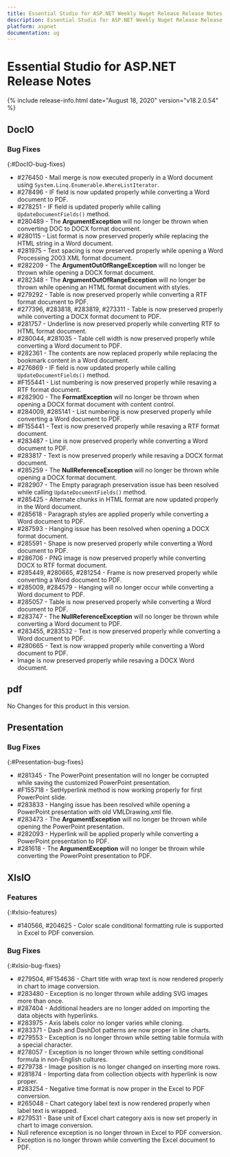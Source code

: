```yaml
---
title: Essential Studio for ASP.NET Weekly Nuget Release Release Notes  
description: Essential Studio for ASP.NET Weekly Nuget Release Release Notes  
platform: aspnet
documentation: ug
---
```


# Essential Studio for ASP.NET  Release Notes  

{% include release-info.html date="August 18, 2020"  version="v18.2.0.54" %} 






## DocIO


### Bug Fixes
{:#DocIO-bug-fixes}

* \#276450 - Mail merge is now executed properly in a Word document using `System.Linq.Enumerable.WhereListIterator`.
* \#278496 - IF field is now updated properly while converting a Word document to PDF.
* \#278251 - IF field is updated properly while calling `UpdateDocumentFields()` method.
* \#280489 - The **ArgumentException** will no longer be thrown when converting DOC to DOCX format document.
* \#280115 - List format is now preserved properly while replacing the HTML string in a Word document.
* \#281975 - Text spacing is now preserved properly while opening a Word Processing 2003 XML format document.
* \#282209 - The **ArgumentOutOfRangeException** will no longer be thrown while opening a DOCX format document.
* \#282348 - The **ArgumentOutOfRangeException** will no longer be thrown while opening an HTML format document with styles.
* \#279292 - Table is now preserved properly while converting a RTF format document to PDF.
* \#277396, \#283818, \#283819, \#273311 - Table is now preserved properly while converting a DOCX format document to PDF.
* \#281757 - Underline is now preserved properly while converting RTF to HTML format document.
* \#280044, \#281035 - Table cell width is now preserved properly while converting a Word document to PDF.
* \#282361 - The contents are now replaced properly while replacing the bookmark content in a Word document.
* \#276869 - IF field is now updated properly while calling `UpdateDocumentFields()` method.
* \#F155441 - List numbering is now preserved properly while resaving a RTF format document.
* \#282900 - The **FormatException** will no longer be thrown when opening a DOCX format document with content control.
* \#284009, \#285141 - List numbering is now preserved properly while converting a Word document to PDF.
* \#F155441 - Text is now preserved properly while resaving a RTF format document.
* \#283487 - Line is now preserved properly while converting a Word document to PDF.
* \#283817 - Text is now preserved properly while resaving a DOCX format document.
* \#285259 - The **NullReferenceException** will no longer be thrown while opening a DOCX format document.
* \#282907 - The Empty paragraph preservation issue has been resolved while calling `UpdateDocumentFields()` method.
* \#285425 - Alternate chunks in HTML format are now updated properly in the Word document.
* \#285618 - Paragraph styles are applied properly while converting a Word document to PDF.
* \#287593 - Hanging issue has been resolved when opening a DOCX format document.
* \#285591 - Shape is now preserved properly while converting a Word document to PDF.
* \#286706 - PNG image is now preserved properly while converting DOCX to RTF format document.
* \#285449, \#280665, \#281254 - Frame is now preserved properly while converting a Word document to PDF.
* \#285009, \#284579 - Hanging will no longer occur while converting a Word document to PDF.
* \#285057 - Table is now preserved properly while converting a Word document to PDF.
* \#283747 - The **NullReferenceException** will no longer be thrown while converting a Word document to PDF.
* \#283455, \#283532 - Text is now preserved properly while converting a Word document to PDF.
* \#280665 - Text is now wrapped properly while converting a Word document to PDF.
* Image is now preserved properly while resaving a DOCX Word document.
## pdf

No Changes for this product in this version.

[//]: # "Delete the contents of this file while new content is added."

## Presentation

### Bug Fixes
{:#Presentation-bug-fixes}

* \#281345 - The PowerPoint presentation will no longer be corrupted while saving the customized PowerPoint presentation.
* \#F155718 - SetHyperlink method is now working properly for first PowerPoint slide.
* \#283833 - Hanging issue has been resolved while opening a PowerPoint presentation with old VMLDrawing.xml file.
* \#283473 - The **ArgumentException** will no longer be thrown while opening the PowerPoint presentation.
* \#282093 - Hyperlink will be applied properly while converting a PowerPoint presentation to PDF.
* \#281618 - The **ArgumentException** will no longer be thrown while converting the PowerPoint presentation to PDF.
## XlsIO

### Features
{:#xlsio-features}

* \#140566, \#204625 - Color scale conditional formatting rule is supported in Excel to PDF conversion.

### Bug Fixes
{:#xlsio-bug-fixes}

* \#279504, \#F154636 - Chart title with wrap text is now rendered properly in chart to image conversion.
* \#283480 - Exception is no longer thrown while adding SVG images more than once.
* \#287404 - Additional headers are no longer added on importing the data objects with hyperlinks.
* \#283975 - Axis labels color no longer varies while cloning.
* \#283371 - Dash and DashDot patterns are now proper in line charts.
* \#279553 - Exception is no longer thrown while setting table formula with a special character.
* \#278057 - Exception is no longer thrown while setting conditional formula in non-English cultures.
* \#279738 - Image position is no longer changed on inserting more rows.
* \#281874 - Importing data from collection objects with hyperlink is now proper.
* \#283254 - Negative time format is now proper in the Excel to PDF conversion.
* \#265048 - Chart category label text is now rendered properly when label text is wrapped.
* \#279531 - Base unit of Excel chart category axis is now set properly in chart to image conversion.
* Null reference exception is no longer thrown in Excel to PDF conversion.
* Exception is no longer thrown while converting the Excel document to PDF.
